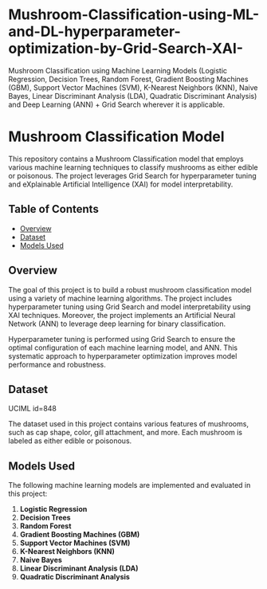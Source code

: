 # Mushroom-Classification-using-ML-and-DL-hyperparameter-optimization-by-Grid-Search-XAI-
Mushroom Classification using Machine Learning Models (Logistic Regression, Decision Trees, Random Forest, Gradient Boosting Machines (GBM), Support Vector Machines (SVM), K-Nearest Neighbors (KNN), Naive Bayes, Linear Discriminant Analysis (LDA), Quadratic Discriminant Analysis) and Deep Learning (ANN) + Grid Search wherever it is applicable. 
# Mushroom Classification Model

This repository contains a Mushroom Classification model that employs various machine learning techniques to classify mushrooms as either edible or poisonous. The project leverages Grid Search for hyperparameter tuning and eXplainable Artificial Intelligence (XAI) for model interpretability.

## Table of Contents

- [Overview](#overview)
- [Dataset](#dataset)
- [Models Used](#models-used)


## Overview

The goal of this project is to build a robust mushroom classification model using a variety of machine learning algorithms. The project includes hyperparameter tuning using Grid Search and model interpretability using XAI techniques.
Moreover, the project implements an Artificial Neural Network (ANN) to leverage deep learning for binary classification.

Hyperparameter tuning is performed using Grid Search to ensure the optimal configuration of each machine learning model, and ANN. This systematic approach to hyperparameter optimization improves model performance and robustness.

## Dataset
UCIML id=848

The dataset used in this project contains various features of mushrooms, such as cap shape, color, gill attachment, and more. Each mushroom is labeled as either edible or poisonous.

## Models Used

The following machine learning models are implemented and evaluated in this project:

1. **Logistic Regression**
2. **Decision Trees**
3. **Random Forest**
4. **Gradient Boosting Machines (GBM)**
5. **Support Vector Machines (SVM)**
6. **K-Nearest Neighbors (KNN)**
7. **Naive Bayes**
8. **Linear Discriminant Analysis (LDA)**
9. **Quadratic Discriminant Analysis**


    
